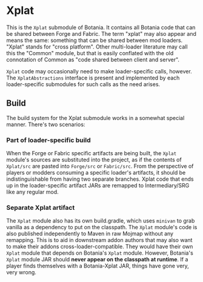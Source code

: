 # Xplat
This is the `Xplat` submodule of Botania. It contains all Botania code that can
be shared between Forge and Fabric. The term "xplat" may also appear and means
the same: something that can be shared between mod loaders. "Xplat" stands for
"cross platform". Other multi-loader literature may call this the "Common"
module, but that is easily conflated with the old connotation of Common as "code
shared between client and server".

`Xplat` code may occasionally need to make loader-specific calls, however. The
`XplatAbstractions` interface is present and implemented by each loader-specific
submodules for such calls as the need arises.

## Build
The build system for the Xplat submodule works in a somewhat special manner.
There's two scenarios:

### Part of loader-specific build
When the Forge or Fabric specific artifacts are being built, the `Xplat`
module's sources are substituted into the project, as if the contents of
`Xplat/src` are pasted into `Forge/src` or `Fabric/src`. From the perspective of
players or modders consuming a specific loader's artifacts, it should be
indistinguishable from having two separate branches. Xplat code that ends up in
the loader-specific artifact JARs are remapped to Intermediary/SRG like any
regular mod.

### Separate Xplat artifact
The `Xplat` module also has its own build.gradle, which uses `minivan` to grab
vanilla as a dependency to put on the classpath. The `Xplat` module's code is
also published independently to Maven in raw Mojmap without any remapping. This
is to aid in downstream addon authors that may also want to make their addons
cross-loader-compatible. They would have their own `Xplat` module that depends
on Botania's `Xplat` module. However, Botania's `Xplat` module JAR should
**never appear on the classpath at runtime**. If a player finds themselves with
a Botania-Xplat JAR, things have gone very, very wrong.
